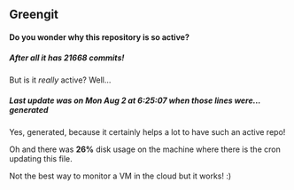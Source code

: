 ## Greengit

#### Do you wonder why this repository is so active?

##### After all it has 21668 commits!

But is it *really* active? Well...

##### Last update was on Mon Aug 2 at 6:25:07 when those lines were... generated

Yes, generated, because it certainly helps a lot to have such an active repo!

Oh and there was **26%** disk usage on the machine
where there is the cron updating this file.

Not the best way to monitor a VM in the cloud but it works! :)

